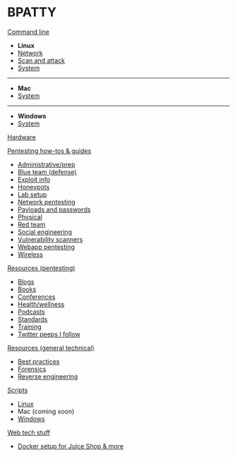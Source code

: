 BPATTY
======

[Command line]()

- **Linux**
- [Network](command_line/linux/network/index.md)
- [Scan and attack](command_line/linux/scan-and-attack/index.md)
- [System](command_line/linux/system/index.md)
- ---
- **Mac**
- [System](command_line/mac/system/index.md)
- ---
- **Windows**
- [System](command_line/windows/system/index.md)

[Hardware](hardware/index.md)

[Pentesting how-tos & guides]()

- [Administrative/prep](pentesting/administrative_stuff/index.md)
- [Blue team (defense)](pentesting/blue_team/index.md)
- [Exploit info](pentesting/exploit_info/index.md)
- [Honeypots](pentesting/honeypots/index.md)
- [Lab setup](pentesting/lab_setup/index.md)
- [Network pentesting](pentesting/network_pentesting/index.md)
- [Payloads and passwords](pentesting/payloads_and_passwords/index.md)
- [Physical](pentesting/physical/index.md)
- [Red team](pentesting/red_team/index.md)
- [Social engineering](pentesting/social_engineering/index.md)
- [Vulnerability scanners](pentesting/vulnerability_scanners/index.md)
- [Webapp pentesting](pentesting/webapp/index.md)
- [Wireless](pentesting/wireless/index.md)

[Resources (pentesting)]()

- [Blogs](resources/blogs/index.md)
- [Books](resources/books/index.md)
- [Conferences](resources/conferences/index.md)
- [Health/wellness](resources/health_and_wellness/index.md)
- [Podcasts](resources/podcasts/index.md)
- [Standards](resources/standards/index.md)
- [Training](resources/training/index.md)
- [Twitter peeps I follow](resources/twitter/index.md)

[Resources (general technical)]()

- [Best practices](resources_gentech/best_practices/index.md)
- [Forensics](resources_gentech/forensics/index.md)
- [Reverse engineering](resources_gentech/reverse_engineering/index.md)


[Scripts]()

- [Linux](scripts/linux/index.md)
- Mac (coming soon)
- [Windows](scripts/windows/index.md)

[Web tech stuff]()

- [Docker setup for Juice Shop & more](web_tech/index.md)
